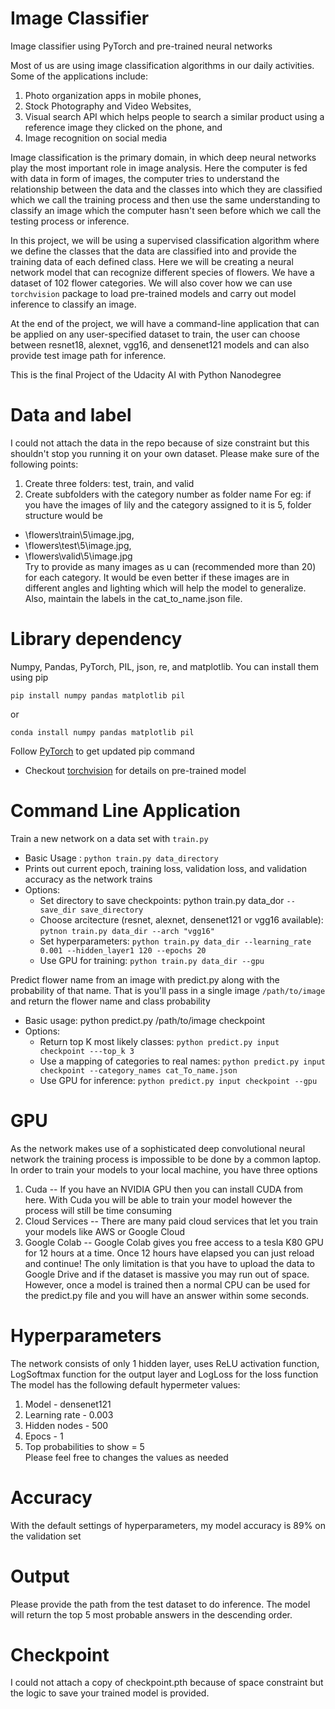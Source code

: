 # Image Classifier
Image classifier using PyTorch and pre-trained neural networks

Most of us are using image classification algorithms in our daily activities. Some of the applications include:
1. Photo organization apps in mobile phones,
2. Stock Photography and Video Websites,
3. Visual search API which helps people to search a similar product using a reference image they clicked on the phone, and
4. Image recognition on social media

Image classification is the primary domain, in which deep neural networks play the most important role in image analysis. Here the computer is fed with data in form of images, the computer tries to understand the relationship between the data and the classes into which they are classified which we call the training process and then use the same understanding to classify an image which the computer hasn't seen before which we call the testing process or inference.

In this project, we will be using a supervised classification algorithm where we define the classes that the data are classified into and provide the training data of each defined class. Here we will be creating a neural network model that can recognize different species of flowers. We have a dataset of 102 flower categories. We will also cover how we can use ```torchvision``` package to load pre-trained models and carry out model inference to classify an image.

At the end of the project, we will have a command-line application that can be applied on any user-specified dataset to train, the user can choose between resnet18, alexnet, vgg16, and densenet121 models and can also provide test image path for inference.

This is the final Project of the Udacity AI with Python Nanodegree


# Data and label
I could not attach the data in the repo because of size constraint but this shouldn't stop you running it on your own dataset. Please make sure of the following points:
1. Create three folders: test, train, and valid
2. Create subfolders with the category number as folder name
For eg: if you have the images of lily and the category assigned to it is 5, folder structure would be
* \flowers\train\5\image.jpg,  
* \flowers\test\5\image.jpg,  
* \flowers\valid\5\image.jpg  
Try to provide as many images as u can (recommended more than 20) for each category. It would be even better if these images are in different angles and lighting which will help the model to generalize. Also, maintain the labels in the cat_to_name.json file.

# Library dependency 
Numpy, Pandas, PyTorch, PIL, json, re, and matplotlib. You can install them using pip
```
pip install numpy pandas matplotlib pil
```
or 
```
conda install numpy pandas matplotlib pil
```
Follow [PyTorch](https://pytorch.org/get-started/locally/) to get updated pip command
* Checkout [torchvision](https://pytorch.org/docs/stable/torchvision/models.html) for details on pre-trained model

# Command Line Application
Train a new network on a data set with ```train.py```

* Basic Usage : ```python train.py data_directory```
* Prints out current epoch, training loss, validation loss, and validation accuracy as the network trains
* Options:
  * Set directory to save checkpoints: python train.py data_dor ```--save_dir save_directory```
  * Choose arcitecture (resnet, alexnet, densenet121 or vgg16 available): ```pytnon train.py data_dir --arch "vgg16"```
  * Set hyperparameters: ```python train.py data_dir --learning_rate 0.001 --hidden_layer1 120 --epochs 20```
  * Use GPU for training: ```python train.py data_dir --gpu```
  
Predict flower name from an image with predict.py along with the probability of that name. That is you'll pass in a single image ```/path/to/image``` and return the flower name and class probability

* Basic usage: python predict.py /path/to/image checkpoint
* Options:
  * Return top K most likely classes: ```python predict.py input checkpoint ---top_k 3```
  * Use a mapping of categories to real names: ```python predict.py input checkpoint --category_names cat_To_name.json```
  * Use GPU for inference: ```python predict.py input checkpoint --gpu```

# GPU
As the network makes use of a sophisticated deep convolutional neural network the training process is impossible to be done by a common laptop. In order to train your models to your local machine, you have three options

1. Cuda -- If you have an NVIDIA GPU then you can install CUDA from here. With Cuda you will be able to train your model however the process will still be time consuming
2. Cloud Services -- There are many paid cloud services that let you train your models like AWS or Google Cloud
3. Google Colab -- Google Colab gives you free access to a tesla K80 GPU for 12 hours at a time. Once 12 hours have elapsed you can just reload and continue! The only limitation is that you have to upload the data to Google Drive and if the dataset is massive you may run out of space.
However, once a model is trained then a normal CPU can be used for the predict.py file and you will have an answer within some seconds.

# Hyperparameters
The network consists of only 1 hidden layer, uses ReLU activation function, LogSoftmax function for the output layer and LogLoss for the loss function
The model has the following default hypermeter values:
1. Model - densenet121
2. Learning rate - 0.003
3. Hidden nodes - 500
4. Epocs - 1
5. Top probabilities to show = 5  
Please feel free to changes the values as needed

# Accuracy
With the default settings of hyperparameters, my model accuracy is 89% on the validation set

# Output
Please provide the path from the test dataset to do inference. The model will return the top 5 most probable answers in the descending order.

# Checkpoint
I could not attach a copy of checkpoint.pth because of space constraint but the logic to save your trained model is provided.
